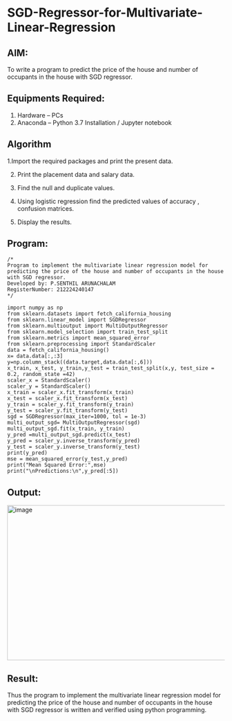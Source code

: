 # SGD-Regressor-for-Multivariate-Linear-Regression

## AIM:
To write a program to predict the price of the house and number of occupants in the house with SGD regressor.

## Equipments Required:
1. Hardware – PCs
2. Anaconda – Python 3.7 Installation / Jupyter notebook

## Algorithm
1.Import the required packages and print the present data.

2. Print the placement data and salary data.

3. Find the null and duplicate values.

4. Using logistic regression find the predicted values of accuracy , confusion matrices.

5. Display the results.

## Program:
```
/*
Program to implement the multivariate linear regression model for predicting the price of the house and number of occupants in the house with SGD regressor.
Developed by: P.SENTHIL ARUNACHALAM
RegisterNumber: 212224240147
*/
```
```
import numpy as np
from sklearn.datasets import fetch_california_housing
from sklearn.linear_model import SGDRegressor
from sklearn.multioutput import MultiOutputRegressor
from sklearn.model_selection import train_test_split
from sklearn.metrics import mean_squared_error
from sklearn.preprocessing import StandardScaler
data = fetch_california_housing()
x= data.data[:,:3]
y=np.column_stack((data.target,data.data[:,6]))
x_train, x_test, y_train,y_test = train_test_split(x,y, test_size = 0.2, random_state =42)
scaler_x = StandardScaler()
scaler_y = StandardScaler()
x_train = scaler_x.fit_transform(x_train)
x_test = scaler_x.fit_transform(x_test)
y_train = scaler_y.fit_transform(y_train)
y_test = scaler_y.fit_transform(y_test)
sgd = SGDRegressor(max_iter=1000, tol = 1e-3)
multi_output_sgd= MultiOutputRegressor(sgd)
multi_output_sgd.fit(x_train, y_train)
y_pred =multi_output_sgd.predict(x_test)
y_pred = scaler_y.inverse_transform(y_pred)
y_test = scaler_y.inverse_transform(y_test)
print(y_pred)
mse = mean_squared_error(y_test,y_pred)
print("Mean Squared Error:",mse)
print("\nPredictions:\n",y_pred[:5])
```

## Output:

<img width="577" height="359" alt="image" src="https://github.com/user-attachments/assets/a807b6e7-0258-4779-963f-e2846fc54f1c" />



## Result:
Thus the program to implement the multivariate linear regression model for predicting the price of the house and number of occupants in the house with SGD regressor is written and verified using python programming.
